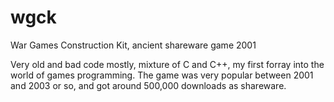 # wgck

War Games Construction Kit, ancient shareware game 2001

Very old and bad code mostly, mixture of C and C++, my first forray into the world of games programming.
The game was very popular between 2001 and 2003 or so, and got around 500,000 downloads as shareware.
